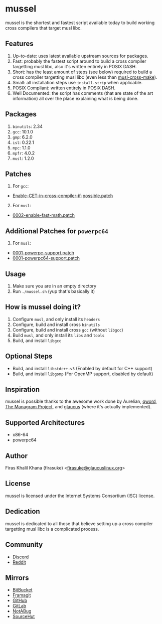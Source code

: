 # mussel
mussel is the shortest and fastest script available today to build working cross
compilers that target musl libc.

## Features
1. Up-to-date: uses latest available upstream sources for packages.
2. Fast: probably the fastest script around to build a cross compiler targetting
musl libc, also it's written entirely in POSIX DASH.
3. Short: has the least amount of steps (see below) required to build a cross
compiler targetting musl libc (even less than [musl-cross-make](https://github.com/richfelker/musl-cross-make)).
4. Small: all installation steps use `install-strip` when applicable.
5. POSIX Compliant: written entirely in POSIX DASH.
6. Well Documented: the script has comments (that are state of the art
information) all over the place explaining what is being done.

## Packages
1. `binutils`: 2.34
2. `gcc`: 10.1.0
3. `gmp`: 6.2.0
4. `isl`: 0.22.1
5. `mpc`: 1.1.0
6. `mpfr`: 4.0.2
7. `musl`: 1.2.0

## Patches
1. For `gcc`:
  * [Enable-CET-in-cross-compiler-if-possible.patch](https://raw.githubusercontent.com/glaucuslinux/glaucus/master/cerata/gcc/patches/upstream/Enable-CET-in-cross-compiler-if-possible.patch)
2. For `musl`:
  * [0002-enable-fast-math.patch](https://raw.githubusercontent.com/glaucuslinux/glaucus/master/cerata/musl/patches/qword/0002-enable-fast-math.patch)

## Additional Patches for `powerpc64`
3. For `musl`:
  * [0001-powerpc-support.patch](https://raw.githubusercontent.com/glaucuslinux/glaucus/master/cerata/musl/patches/glaucus/0001-powerpc-support.patch)
  * [0001-powerpc64-support.patch](https://raw.githubusercontent.com/glaucuslinux/glaucus/master/cerata/musl/patches/glaucus/0001-powerpc64-support.patch)

## Usage
1. Make sure you are in an empty directory
2. Run `./mussel.sh` (yup that's basically it)

## How is mussel doing it?
1. Configure `musl`, and only install its `headers`
2. Configure, build and install cross `binutils`
3. Configure, build and install cross `gcc` (without `libgcc`)
4. Build `musl`, and only install its `libs` and `tools`
5. Build, and install `libgcc`

## Optional Steps
* Build, and install `libstdc++-v3` (Enabled by default for C++ support)
* Build, and install `libgomp` (For OpenMP support, disabled by default)

## Inspiration
mussel is possible thanks to the awesome work done by Aurelian, [qword](https://github.com/qword-os), [The
Managram Project](https://github.com/managarm), and [glaucus](https://www.glaucuslinux.org/) (where it's actually implemented).

## Supported Architectures
* x86-64
* powerpc64

## Author
Firas Khalil Khana (firasuke) <[firasuke@glaucuslinux.org](
mailto:firasuke@glaucuslinux.org)>

## License
mussel is licensed under the Internet Systems Consortium (ISC) license.

## Dedication
mussel is dedicated to all those that believe setting up a cross compiler
targetting musl libc is a complicated process.

## Community
* [Discord](https://discord.gg/b6r2p3z)
* [Reddit](https://www.reddit.com/r/distrodev/)

## Mirrors
* [BitBucket](https://bitbucket.org/firasuke/mussel)
* [Framagit](https://framagit.org/firasuke/mussel)
* [GitHub](https://github.com/firasuke/mussel)
* [GitLab](https://gitlab.com/firasuke/mussel)
* [NotABug](https://notabug.org/firasuke/mussel)
* [SourceHut](https://git.sr.ht/~firasuke/mussel)
